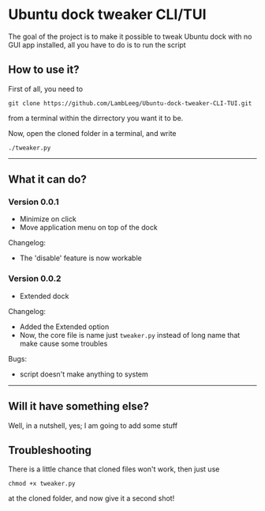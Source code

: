 # Ubuntu dock tweaker CLI/TUI
The goal of the project is to make it possible to tweak Ubuntu dock with no GUI app installed, all you have to do is to run the script

## How to use it?
First of all, you need to 
```
git clone https://github.com/LambLeeg/Ubuntu-dock-tweaker-CLI-TUI.git
```
 from a terminal within the dirrectory you want it to be.

Now, open the cloned folder in a terminal, and write 
```
./tweaker.py 
``` 
___

## What it can do?

### Version 0.0.1
- Minimize on click
- Move application menu on top of the dock

Changelog:
- The 'disable' feature is now workable

### Version 0.0.2
- Extended dock

Changelog:
- Added the Extended option
- Now, the core file is name just `tweaker.py` instead of long name that make cause some troubles

Bugs:
- script doesn't make anything to system
___

## Will it have something else?
Well, in a nutshell, yes; I am going to add some stuff

## Troubleshooting
There is a little chance that cloned files won't work, then just use 
```
chmod +x tweaker.py
```
 at the cloned folder, and now give it a second shot!
